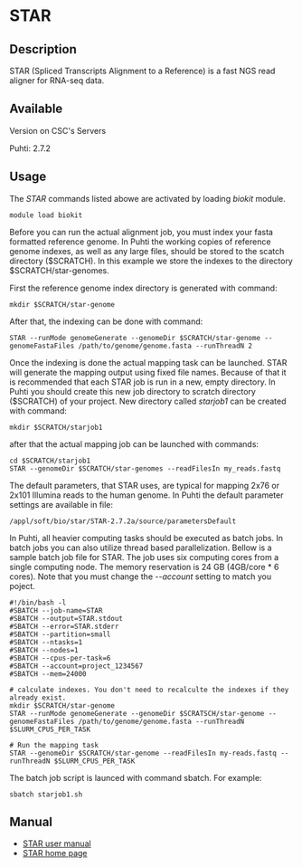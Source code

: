 # STAR

## Description
STAR (Spliced Transcripts Alignment to a Reference) is a fast NGS read aligner for  RNA-seq data.

## Available

Version on CSC's Servers

Puhti: 2.7.2

## Usage

The _STAR_ commands listed abowe are activated by loading _biokit_ module.

```text
module load biokit
```

Before you can run the actual alignment job, you must index your fasta formatted reference genome. In Puhti the working copies of
 reference genome indexes, as well as any large files, should be stored to the scatch directory ($SCRATCH). In this example we store the indexes to the directory $SCRATCH/star-genomes.

First the reference genome index directory is generated with command:
```text
mkdir $SCRATCH/star-genome
```
After that, the indexing can be done with command:
```text
STAR --runMode genomeGenerate --genomeDir $SCRATCH/star-genome --genomeFastaFiles /path/to/genome/genome.fasta --runThreadN 2
```
Once the indexing is done the actual mapping task can be launched. STAR will generate the mapping output using fixed file names.
Because of that it is recommended that each STAR job is run in a new, empty directory. In Puhti you should create this new job directory 
to scratch directory ($SCRATCH) of your project. New directory called _starjob1_ can be created with command:
```text
mkdir $SCRATCH/starjob1
```
after that the actual mapping job can be launched with commands:
```text
cd $SCRATCH/starjob1
STAR --genomeDir $SCRATCH/star-genomes --readFilesIn my_reads.fastq
```
The default parameters, that STAR uses, are typical for mapping 2x76 or 2x101 Illumina reads to the human genome. In Puhti the default parameter settings are available in file:
```text
/appl/soft/bio/star/STAR-2.7.2a/source/parametersDefault
```
In Puhti, all heavier computing tasks should be executed as batch jobs. In batch jobs you can also utilize thread based 
parallelization. Bellow is a sample batch job file for STAR. The job uses six computing cores from a single computing node. 
The memory reservation is 24 GB (4GB/core * 6 cores). Note that you must change the _--account_ setting to match you poject.
```text
#!/bin/bash -l
#SBATCH --job-name=STAR
#SBATCH --output=STAR.stdout
#SBATCH --error=STAR.stderr
#SBATCH --partition=small
#SBATCH --ntasks=1
#SBATCH --nodes=1
#SBATCH --cpus-per-task=6
#SBATCH --account=project_1234567
#SBATCH --mem=24000

# calculate indexes. You don't need to recalculte the indexes if they already exist.
mkdir $SCRATCH/star-genome
STAR --runMode genomeGenerate --genomeDir $SCRATSCH/star-genome --genomeFastaFiles /path/to/genome/genome.fasta --runThreadN $SLURM_CPUS_PER_TASK

# Run the mapping task
STAR --genomeDir $SCRATCH/star-genome --readFilesIn my-reads.fastq --runThreadN $SLURM_CPUS_PER_TASK
```

The batch job script is launced with command sbatch. For example:
```
sbatch starjob1.sh
```


## Manual

*   [STAR user manual](https://github.com/alexdobin/STAR/blob/master/doc/STARmanual.pdf)
*   [STAR home page](https://github.com/alexdobin/STAR/)




